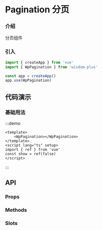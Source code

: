 # Pagination 分页

### 介绍

分页组件

### 引入

```js
import { createApp } from 'vue'
import { WpPagination } from 'wisdom-plus'

const app = createApp()
app.use(WpPagination)
```

## 代码演示

### 基础用法

:::demo
```vue
<template>
    <WpPagination></WpPagination>
</template>
<script lang="ts" setup>
import { ref } from 'vue'
const show = ref(false)
</script>
```
:::

## API

### Props

### Methods

### Slots
